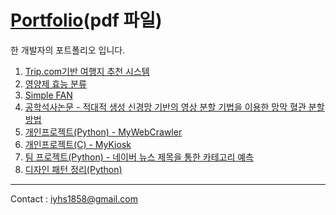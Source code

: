# [Portfolio](portfolio_윤희승.pdf)(pdf 파일)
한 개발자의 포트폴리오 입니다.

1. [Trip.com기반 여행지 추천 시스템](https://github.com/HeeSeungYoon/how_about_this_place)
2. [영양제 효능 분류](https://github.com/HeeSeungYoon/IntelCapsule)
3. [Simple FAN](https://github.com/HeeSeungYoon/SimpleFan)
4. [공학석사논문 - 적대적 생성 신경망 기반의 영상 분할 기법을 이용한 망막 혈관 분할 방법](https://github.com/HeeSeungYoon/Heeseung-Yoon-Masterpaper)
5. [개인프로젝트(Python) - MyWebCrawler](https://github.com/HeeSeungYoon/MyWebCrawler)
6. [개인프로젝트(C) - MyKiosk](https://github.com/HeeSeungYoon/MyKiosk)
7. [팀 프로젝트(Python) - 네이버 뉴스 제목을 통한 카테고리 예측](https://github.com/HeeSeungYoon/Intel_Season_1_Artificial_Intelligence)
8. [디자인 패턴 정리(Python)](https://github.com/HeeSeungYoon/DesignPattern)

---
Contact : <iyhs1858@gmail.com> 
